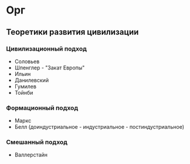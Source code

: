# Орг

## Теоретики развития цивилизации

### Цивилизационный подход

- Соловьев
- Шпенглер - "Закат Европы"
- Ильин
- Данилевский
- Гумилев
- Тойнби

### Формационный подход

- Маркс
- Белл (доиндустриальное - индустриальное - постиндустриальное)

### Смешанный подход

- Валлерстайн
